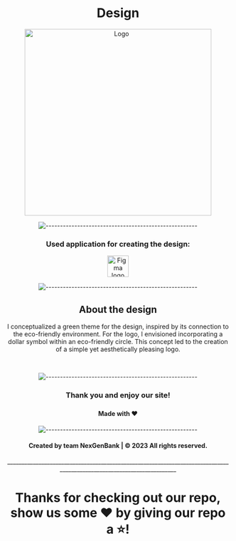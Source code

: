 
<h1 align = "center">Design</h1>
<p align="center">
    <img src="https://github.com/DKKostadinov22/NexGenBank/assets/132439820/1233eb27-aee4-43b7-a66f-5aa5d995b807" alt="Logo" width="420" height="420">
</p>

<p align="center">
    <img src="https://raw.githubusercontent.com/andreasbm/readme/master/assets/lines/rainbow.png" alt="-----------------------------------------------------">
</p>

<h3 align = "center"> Used application for creating the design:</h3>
<p align="center">
    <a href="https://www.figma.com/"><img src="https://upload.wikimedia.org/wikipedia/commons/thumb/3/33/Figma-logo.svg/1667px-Figma-logo.svg.png" alt="Figma logo" width=48px width = 48px /></a>

<p align="center">
    <img src="https://raw.githubusercontent.com/andreasbm/readme/master/assets/lines/rainbow.png" alt="-----------------------------------------------------">
</p>

<h2 align = "center">About the design</h2>
<p align = "center">I conceptualized a green theme for the design, inspired by its connection to the eco-friendly environment. For the logo, I envisioned incorporating a dollar symbol within an eco-friendly circle. This concept led to the creation of a simple yet aesthetically pleasing logo.</p>

<br>
<p align="center">
    <img src="https://raw.githubusercontent.com/andreasbm/readme/master/assets/lines/rainbow.png" alt="-----------------------------------------------------">
</p>
<h3 align="center"> Thank you and enjoy our site! <h3>
<h4 align="center"> Made with ❤️</h4>
<p align="center">
    <img src="https://raw.githubusercontent.com/andreasbm/readme/master/assets/lines/rainbow.png" alt="-----------------------------------------------------">
</p>
<h4 align="center"> Created by team NexGenBank | &copy 2023 All rights reserved.</h4>
   <p align="center">_______________________________________________________________________________________________________________________</p>
<h1 align="center">Thanks for checking out our repo, show us some ❤️ by giving our repo a ⭐️!</h1>
